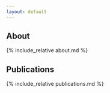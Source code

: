 ```yaml
---
layout: default
---
```


## About

{% include_relative about.md %}

## Publications

{% include_relative publications.md %}
